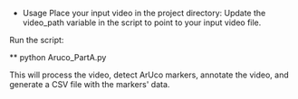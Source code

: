 * Usage
Place your input video in the project directory: Update the video_path variable in the script to point to your input video file.

Run the script:

** python Aruco_PartA.py

This will process the video, detect ArUco markers, annotate the video, and generate a CSV file with the markers' data.

